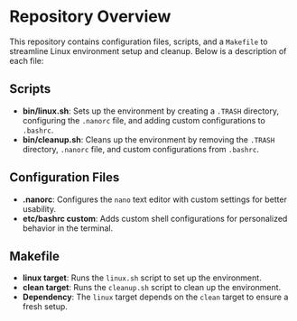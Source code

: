 # Repository Overview

This repository contains configuration files, scripts, and a `Makefile` to streamline Linux environment setup and cleanup. Below is a description of each file:

## Scripts
- **bin/linux.sh**: Sets up the environment by creating a `.TRASH` directory, configuring the `.nanorc` file, and adding custom configurations to `.bashrc`.
- **bin/cleanup.sh**: Cleans up the environment by removing the `.TRASH` directory, `.nanorc` file, and custom configurations from `.bashrc`.

## Configuration Files
- **.nanorc**: Configures the `nano` text editor with custom settings for better usability.
- **etc/bashrc custom**: Adds custom shell configurations for personalized behavior in the terminal.

## Makefile
- **linux target**: Runs the `linux.sh` script to set up the environment.
- **clean target**: Runs the `cleanup.sh` script to clean up the environment.
- **Dependency**: The `linux` target depends on the `clean` target to ensure a fresh setup.
